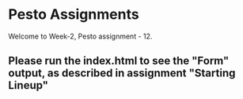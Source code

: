 # Pesto Assignments
Welcome to Week-2, Pesto assignment - 12.

## Please run the index.html to see the "Form" output, as described in assignment "Starting Lineup"